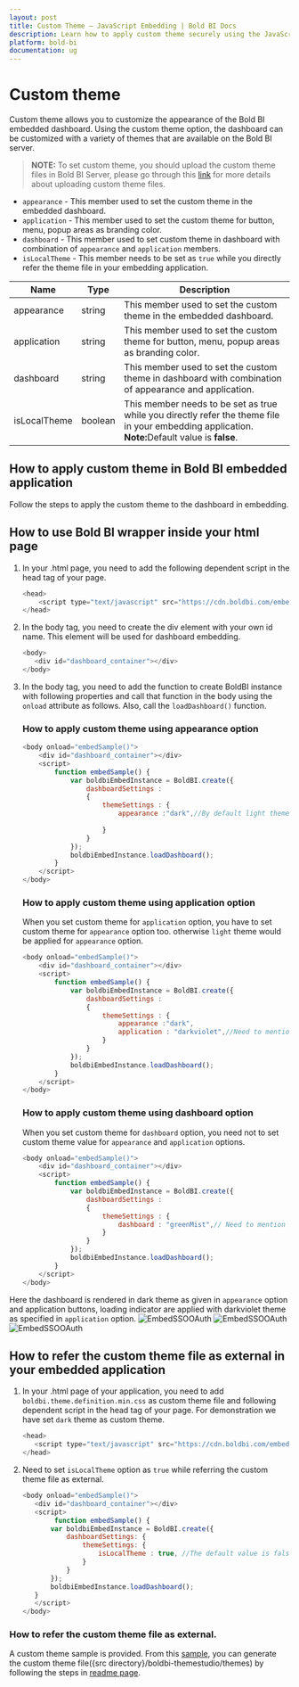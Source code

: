 ```yaml
---
layout: post
title: Custom Theme – JavaScript Embedding | Bold BI Docs
description: Learn how to apply custom theme securely using the JavaScript-based embedding of Bold BI dashboard in any of your business or Web application.
platform: bold-bi
documentation: ug
---
```


# Custom theme

Custom theme allows you to customize the appearance of the Bold BI embedded dashboard. Using the custom theme option, the dashboard can be customized with a variety of themes that are available on the Bold BI server.

> **NOTE:** To set custom theme, you should upload the custom theme files in Bold BI Server, please go through this [link](/site-administration/look-and-feel-settings-in-embedded-analytics/#custom-theme) for more details about uploading custom theme files.

* `appearance`   - This member used to set the custom theme in the embedded dashboard.
* `application`  - This member used to set the custom theme for button, menu, popup areas as branding color.
* `dashboard`    - This member used to set custom theme in dashboard with combination of `appearance` and `application` members.
* `isLocalTheme` - This member needs to be set as `true` while you directly refer the theme file in your embedding application.

<table class="params">
<thead>
<tr>
<th>Name</th>
<th>Type</th>
<th>Description</th>
</tr>
</thead>
<tbody>
<tr>
<td class="name">appearance</td>
<td class="type"><span class="param-type">string</span></td>
<td class="description">This member used to set the custom theme in the embedded dashboard.</td>
</tr>
<tr>
<td class="name">application</td>
<td class="type"><span class="param-type">string</span></td>
<td class="description">This member used to set the custom theme for button, menu, popup areas as branding color.</td>
</tr>
<tr>
<td class="name">dashboard</td>
<td class="type"><span class="param-type">string</span></td>
<td class="description">This member used to set the custom theme in dashboard with combination of appearance and application.</td>
</tr>
<tr>
<td class="name">isLocalTheme</td>
<td class="type"><span class="param-type">boolean</span></td>
<td class="description">This member needs to be set as true while you directly refer the theme file in your embedding application. <br> <b>Note:</b>Default value is <b>false</b>.</td>
</tr>
</tbody>
</table>

## How to apply custom theme in Bold BI embedded application

Follow the steps to apply the custom theme to the dashboard in embedding.

## How to use Bold BI wrapper inside your html page

1. In your .html page, you need to add the following dependent script in the head tag of your page.

    ```js
    <head>
        <script type="text/javascript" src="https://cdn.boldbi.com/embedded-sdk/v6.7.11/boldbi-embed.js"></script>
    </head>
     ```

2. In the body tag, you need to create the div element with your own id name. This element will be used for dashboard embedding.

     ```js
    <body>
        <div id="dashboard_container"></div>
    </body>
     ```

3. In the body tag, you need to add the function to create BoldBI instance with following properties and call that function in the body using the `onload` attribute as follows. Also, call the `loadDashboard()` function.

    ### How to apply custom theme using appearance option 

    ```js
    <body onload="embedSample()">
        <div id="dashboard_container"></div>
        <script>
            function embedSample() {
                var boldbiEmbedInstance = BoldBI.create({
                    dashboardSettings :
                    {
                        themeSettings : {
                            appearance :"dark",//By default light theme would be set.
                            
                        }
                    }
                });
                boldbiEmbedInstance.loadDashboard();
            }
        </script>
    </body>
    ```    

    ### How to apply custom theme using application option

    When you set custom theme for `application` option, you have to set custom theme for `appearance` option too. otherwise `light` theme would be applied for `appearance` option.

    ```js
    <body onload="embedSample()">
        <div id="dashboard_container"></div>
        <script>
            function embedSample() {
                var boldbiEmbedInstance = BoldBI.create({
                    dashboardSettings :
                    {
                        themeSettings : {
                            appearance :"dark",
                            application : "darkviolet",//Need to mention the name under which you have saved the application theme file in Bold BI server.
                        }
                    }
                });
                boldbiEmbedInstance.loadDashboard();
            }
        </script>
    </body>
    ``` 

    ### How to apply custom theme using dashboard option

    When you set custom theme for `dashboard` option, you need not to set custom theme value for `appearance` and `application` options.

    ```js
    <body onload="embedSample()">
        <div id="dashboard_container"></div>
        <script>
            function embedSample() {
                var boldbiEmbedInstance = BoldBI.create({
                    dashboardSettings :
                    {
                        themeSettings : {
                            dashboard : "greenMist",// Need to mention the name under which you have saved the dashboard theme file in Bold BI server.
                        }
                    }
                });
                boldbiEmbedInstance.loadDashboard();
            }
        </script>
    </body>
    ``` 

Here the dashboard is rendered in dark theme as given in `appearance` option and application buttons, loading indicator are applied with darkviolet theme as specified in `application` option.
![EmbedSSOOAuth](/static/assets/javascript/images/dark-violet-application.png#max-width=85%)
![EmbedSSOOAuth](/static/assets/javascript/images/dark-theme.png#max-width=85%)
![EmbedSSOOAuth](/static/assets/javascript/images/dark-violet-button.png#max-width=85%)

## How to refer the custom theme file as external in your embedded application

1. In your .html page of your application, you need to add `boldbi.theme.definition.min.css` as custom theme file and following dependent script in the head tag of your page.
 For demonstration we have set `dark` theme as custom theme.

     ```js
    <head>  
        <script type="text/javascript" src="https://cdn.boldbi.com/embedded-sdk/v6.7.11/boldbi-embed.js"></script>
    </head>
     ```     

2. Need to set `isLocalTheme` option as `true` while referring the custom theme file as external.

     ```js
    <body onload="embedSample()">
        <div id="dashboard_container"></div>
        <script>
             function embedSample() {
            var boldbiEmbedInstance = BoldBI.create({
                dashboardSettings: {
                    themeSettings: {
                        isLocalTheme : true, //The default value is false.
                    }
                }
            });
            boldbiEmbedInstance.loadDashboard();
        }
        </script>
    </body>
     ``` 

### How to refer the custom theme file as external.

A custom theme sample is provided. From this [sample](https://github.com/boldbi/boldbi-themestudio), you can generate the custom theme file({src directory}/boldbi-themestudio/themes) by following the steps in [readme page](https://github.com/boldbi/boldbi-themestudio#readme).